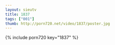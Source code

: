 ```yaml
--- 
layout: sieutv
title: 1837
tags: ["001"]
thumb: http://porn720.net/video/1837/poster.jpg
---
```

{% include porn720 key="1837" %} 
